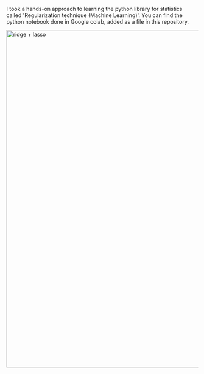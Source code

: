 I took a hands-on approach to learning the python library for statistics called 'Regularization technique (Machine Learning)'. 
You can find the python notebook done in Google colab, added as a file in this repository.

<img width="678" height="886" alt="ridge + lasso" src="https://github.com/user-attachments/assets/bc83f74f-103a-4636-9dee-8c15e5d00b11" />

